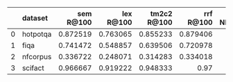 |    | dataset   |   sem R@100 |   lex R@100 |   tm2c2 R@100 |   rrf R@100 |   sem NDCG@100 |   lex NDCG@100 |   tm2c2 NDCG@100 |   rrf NDCG@100 |
|---:|:----------|------------:|------------:|--------------:|------------:|---------------:|---------------:|-----------------:|---------------:|
|  0 | hotpotqa  |    0.872519 |    0.763065 |      0.855233 |    0.879406 |       0.75537  |       0.636311 |         0.730394 |       0.754637 |
|  1 | fiqa      |    0.741472 |    0.548857 |      0.639506 |    0.720978 |       0.476219 |       0.312904 |         0.385008 |       0.44093  |
|  2 | nfcorpus  |    0.336722 |    0.248071 |      0.314283 |    0.334018 |       0.342172 |       0.275938 |         0.324631 |       0.340059 |
|  3 | scifact   |    0.966667 |    0.919222 |      0.948333 |    0.97     |       0.761044 |       0.71381  |         0.742234 |       0.767098 |